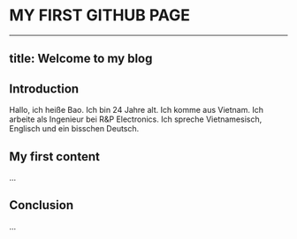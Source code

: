 # MY FIRST GITHUB PAGE

---
title: Welcome to my blog
---

## Introduction
Hallo, ich heiße Bao. Ich bin 24 Jahre alt. Ich komme aus Vietnam.
Ich arbeite als Ingenieur bei R&P Electronics.
Ich spreche Vietnamesisch, Englisch und ein bisschen Deutsch.

## My first content
...

## Conclusion
...
